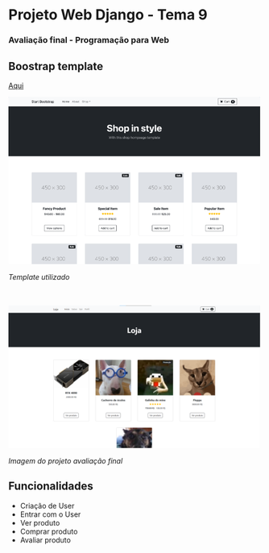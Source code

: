 # Projeto Web Django - Tema 9

### Avaliação final - Programação para Web

## Boostrap template
[Aqui](https://startbootstrap.com/template/shop-homepage)
<div align="left">
  <img src="imagem2.png" alt="imagem" width="500">
  <p><em>Template utilizado</em></p>
</div>
<br/><br/>
<div align="left">
  <img src="imagem.png" alt="imagem" width="500">
  <p><em>Imagem do projeto avaliação final</em></p>
</div>

## Funcionalidades
- Criação de User
- Entrar com o User
- Ver produto
- Comprar produto
- Avaliar produto
